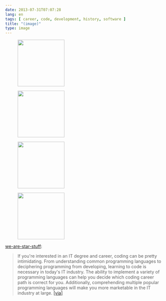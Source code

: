```yaml
---
date: 2013-07-31T07:07:28
lang: en
tags: [ career, code, development, history, software ]
title: "(image)"
type: image
---
```


<figure>
<a
href="https://hugo.ferreira.cc/we-are-star-stuff-if-youre-interested-in-an/attachment/409/"
rel="attachment"><img
src="/wp-content/uploads/2013/07/tumblr_mqm6fokOt91qcbrp0o4_r2_1280-150x150.png"
width="150" height="150" /></a></figure>

<figure>
<a
href="https://hugo.ferreira.cc/we-are-star-stuff-if-youre-interested-in-an/attachment/410/"
rel="attachment"><img
src="/wp-content/uploads/2013/07/tumblr_mqm6fokOt91qcbrp0o1_r2_1280-150x150.png"
width="150" height="150" /></a></figure>

<figure>
<a
href="https://hugo.ferreira.cc/we-are-star-stuff-if-youre-interested-in-an/attachment/411/"
rel="attachment"><img
src="/wp-content/uploads/2013/07/tumblr_mqm6fokOt91qcbrp0o2_1280-150x150.png"
width="150" height="150" /></a></figure>

<figure>
<a
href="https://hugo.ferreira.cc/we-are-star-stuff-if-youre-interested-in-an/attachment/412/"
rel="attachment"><img
src="/wp-content/uploads/2013/07/tumblr_mqm6fokOt91qcbrp0o3_1280-150x150.png"
width="150" height="150" /></a></figure>

[we-are-star-stuff](http://we-are-star-stuff.tumblr.com/post/56634117912/if-youre-interested-in-an-it-degree-and-career):

> If you're interested in an IT degree and career, coding can be pretty
> intimidating. From understanding common programming languages to
> deciphering programming from developing, learning to code is necessary
> in today's IT industry. The ability to implement a variety of
> programming languages can help you decide which coding career path is
> correct for you. Additionally, comprehending multiple popular
> programming languages will make you more marketable in the IT industry
> at large.
> [\[via\]](http://www.coloradotech.edu/Infographics/Computer-Programming-Language)

